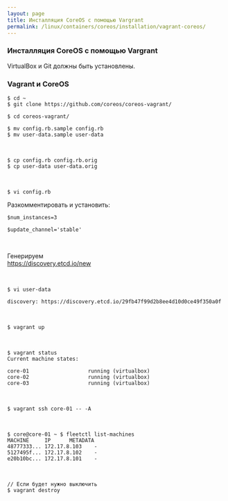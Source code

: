 ```yaml
---
layout: page
title: Инсталляция CoreOS с помощью Vargrant
permalink: /linux/containers/coreos/installation/vagrant-coreos/
---
```



### Инсталляция CoreOS с помощью Vargrant

VirtualBox и Git должны быть установлены.


### Vagrant и CoreOS

    $ cd ~
    $ git clone https://github.com/coreos/coreos-vagrant/

    $ cd coreos-vagrant/

    $ mv config.rb.sample config.rb
    $ mv user-data.sample user-data

<br/>

    $ cp config.rb config.rb.orig
    $ cp user-data user-data.orig

<br/>

    $ vi config.rb

Разкомментировать и установить:

    $num_instances=3

    $update_channel='stable'

<br/>

Генерируем  
https://discovery.etcd.io/new

<br/>

    $ vi user-data

    discovery: https://discovery.etcd.io/29fb47f99d2b8ee4d10d0ce49f350a0f


<br/>

    $ vagrant up

<br/>

    $ vagrant status
    Current machine states:

    core-01                   running (virtualbox)
    core-02                   running (virtualbox)
    core-03                   running (virtualbox)


<br/>

    $ vagrant ssh core-01 -- -A

<br/>

    $ core@core-01 ~ $ fleetctl list-machines
    MACHINE		IP		METADATA
    48777333...	172.17.8.103	-
    5127495f...	172.17.8.102	-
    e20b10bc...	172.17.8.101	-


<br/>

    // Если будет нужно выключить
    $ vagrant destroy
